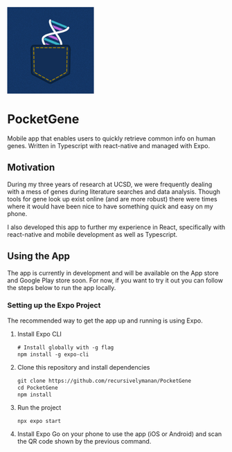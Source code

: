 <img src="./assets/images/icon.png" width="200" alt="PocketGene Logo" />

# PocketGene

Mobile app that enables users to quickly retrieve common info on human genes. Written in Typescript with react-native and managed with Expo.

## Motivation

During my three years of research at UCSD, we were frequently dealing with a mess of genes during literature searches and data analysis. Though tools for gene look up exist online (and are more robust) there were times where it would have been nice to have something quick and easy on my phone.

I also developed this app to further my experience in React, specifically with react-native and mobile development as well as Typescript.

## Using the App

The app is currently in development and will be available on the App store and Google Play store soon. For now, if you want to try it out you can follow the steps below to run the app locally.

### Setting up the Expo Project

The recommended way to get the app up and running is using Expo.

1. Install Expo CLI

   ```
   # Install globally with -g flag
   npm install -g expo-cli
   ```

2. Clone this repository and install dependencies
   ```
   git clone https://github.com/recursivelymanan/PocketGene
   cd PocketGene
   npm install
   ```

3. Run the project

   ```
   npx expo start
   ```

4. Install Expo Go on your phone to use the app (iOS or Android) and scan the QR code shown by the previous command.
